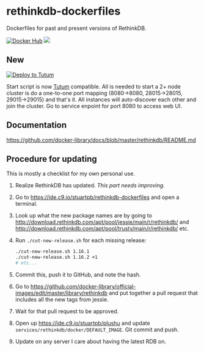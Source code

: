 # rethinkdb-dockerfiles

Dockerfiles for past and present versions of RethinkDB.

[![Docker Hub](https://img.shields.io/badge/docker-ready-blue.svg?style=flat-square)](https://registry.hub.docker.com/u/anapsix/rethinkdb/) 
[![](https://badge.imagelayers.io/anapsix/rethinkdb:latest.svg)](https://imagelayers.io/?images=anapsix/rethinkdb:latest)

## New

[![Deploy to Tutum](https://s.tutum.co/deploy-to-tutum.svg)](https://dashboard.tutum.co/stack/deploy/)

Start script is now [Tutum](http://tutum.co) compatible.
All is needed to start a 2+ node cluster is do a one-to-one port mapping 
(8080->8080, 28015->28015, 29015->29015) and that's it.
All instances will auto-discover each other and join the cluster.
Go to service enpoint for port 8080 to access web UI.

## Documentation

https://github.com/docker-library/docs/blob/master/rethinkdb/README.md

## Procedure for updating

This is mostly a checklist for my own personal use.

1. Realize RethinkDB has updated. *This part needs improving.*
2. Go to https://ide.c9.io/stuartpb/rethinkdb-dockerfiles and open a terminal.
2. Look up what the new package names are by going to
   http://download.rethinkdb.com/apt/pool/jessie/main/r/rethinkdb/ and
   http://download.rethinkdb.com/apt/pool/trusty/main/r/rethinkdb/ etc.
3. Run `./cut-new-release.sh` for each missing release:

   ```bash
   ./cut-new-release.sh 1.16.1
   ./cut-new-release.sh 1.16.2 +1
   # etc...
   ```

4. Commit this, push it to GitHub, and note the hash.
5. Go to https://github.com/docker-library/official-images/edit/master/library/rethinkdb
   and put together a pull request that includes all the new tags from jessie.
6. Wait for that pull request to be approved.
7. Open up https://ide.c9.io/stuartpb/plushu and update
   `services/rethinkdb/docker/DEFAULT_IMAGE`. Git commit and push.
8. Update on any server I care about having the latest RDB on.
